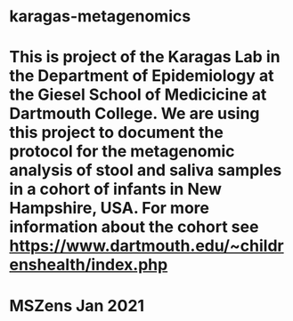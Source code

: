 # karagas-metagenomics

# This is project of the Karagas Lab in the Department of Epidemiology at the Giesel School of Medicicine at Dartmouth College. We are using this project to document the protocol for the metagenomic analysis of stool and saliva samples in a cohort of infants in New Hampshire, USA. For more information about the cohort see https://www.dartmouth.edu/~childrenshealth/index.php

# MSZens Jan 2021
